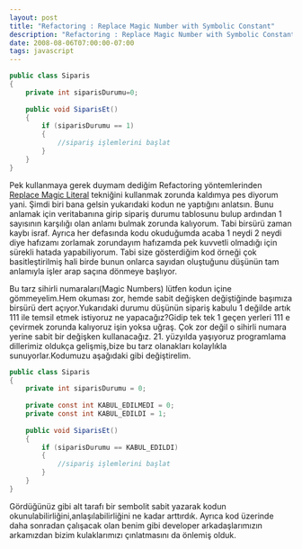 ```yaml
---
layout: post
title: "Refactoring : Replace Magic Number with Symbolic Constant"
description: "Refactoring : Replace Magic Number with Symbolic Constant"
date: 2008-08-06T07:00:00-07:00
tags: javascript
---
```


```cs
public class Siparis
{
    private int siparisDurumu=0;
 
    public void SiparisEt()
    {
        if (siparisDurumu == 1)
        {
            //sipariş işlemlerini başlat
        }
    }
}
``` 

Pek kullanmaya gerek duymam dediğim Refactoring yöntemlerinden [Replace Magic
Literal](https://refactoring.com/catalog/replaceMagicLiteral.html) tekniğini
kullanmak zorunda kaldımya pes diyorum yani. Şimdi biri bana gelsin yukarıdaki
kodun ne yaptığını anlatsın. Bunu anlamak için veritabanına girip sipariş
durumu tablosunu bulup ardından 1 sayısının karşılığı olan anlamı bulmak
zorunda kalıyorum. Tabi birsürü zaman kaybı israf. Ayrıca her defasında kodu
okuduğumda acaba 1 neydi 2 neydi diye hafızamı zorlamak zorundayım hafızamda
pek kuvvetli olmadığı için sürekli hatada yapabiliyorum. Tabi size gösterdiğim
kod örneği çok basitleştirilmiş hali birde bunun onlarca sayıdan oluştuğunu
düşünün tam anlamıyla işler arap saçına dönmeye başlıyor.

Bu tarz sihirli numaraları(Magic Numbers) lütfen kodun içine gömmeyelim.Hem
okuması zor, hemde sabit değişken değiştiğinde başımıza birsürü dert
açıyor.Yukarıdaki durumu düşünün sipariş kabulu 1 değilde artık 111 ile temsil
etmek istiyoruz ne yapacağız?Gidip tek tek 1 geçen yerleri 111 e çevirmek
zorunda kalıyoruz işin yoksa uğraş. Çok zor değil o sihirli numara yerine sabit
bir değişken kullanacağız. 21. yüzyılda yaşıyoruz programlama dillerimiz
oldukça gelişmiş,bize bu tarz olanakları kolaylıkla sunuyorlar.Kodumuzu
aşağıdaki gibi değiştirelim.

```cs
public class Siparis
{
    private int siparisDurumu = 0;
 
    private const int KABUL_EDILMEDI = 0;
    private const int KABUL_EDILDI = 1;
 
    public void SiparisEt()
    {
        if (siparisDurumu == KABUL_EDILDI)
        {
            //sipariş işlemlerini başlat
        }
    }
}
``` 

Gördüğünüz gibi alt tarafı bir sembolit sabit yazarak kodun
okunulabilirliğini,anlaşılabilirliğini ne kadar arttırdık. Ayrıca kod üzerinde
daha sonradan çalışacak olan benim gibi developer arkadaşlarımızın arkamızdan
bizim kulaklarımızı çınlatmasını da önlemiş olduk.
